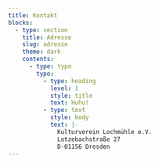 ```yaml
---
title: Kontakt
blocks:
  - type: section
    title: Adresse
    slug: adresse
    theme: dark
    contents:
      - type: typo
        typo:
          - type: heading
            level: 1
            style: title
            text: Huhu!
          - type: text
            style: body
            text: |-
              Kulturverein Lochmühle e.V.
              Lotzebachstraße 27
              D-01156 Dresden
---
```


